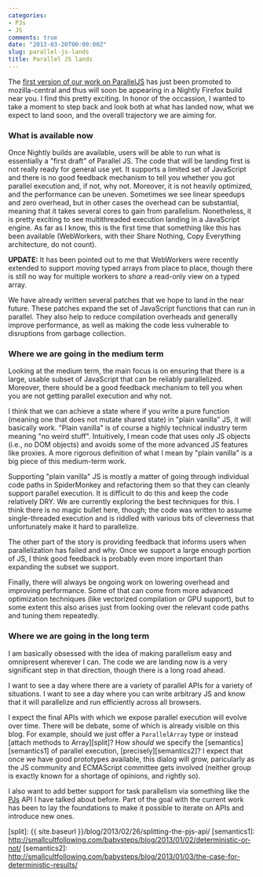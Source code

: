```yaml
---
categories:
- PJs
- JS
comments: true
date: "2013-03-20T00:00:00Z"
slug: parallel-js-lands
title: Parallel JS lands
---
```


The [first version of our work on ParallelJS][bug829602] has just been
promoted to mozilla-central and thus will soon be appearing in a
Nightly Firefox build near you.  I find this pretty exciting.  In
honor of the occassion, I wanted to take a moment to step back and
look both at what has landed now, what we expect to land soon, and the
overall trajectory we are aiming for.

[bug829602]: https://bugzilla.mozilla.org/show_bug.cgi?id=829602

<!--more-->

### What is available now

Once Nightly builds are available, users will be able to run what is
essentially a "first draft" of Parallel JS.  The code that will be
landing first is not really ready for general use yet.  It supports a
limited set of JavaScript and there is no good feedback mechanism to
tell you whether you got parallel execution and, if not, why not.
Moreover, it is not heavily optimized, and the performance can be
uneven.  Sometimes we see linear speedups and zero overhead, but in
other cases the overhead can be substantial, meaning that it takes
several cores to gain from parallelism.  Nonetheless, it is pretty
exciting to see multithreaded execution landing in a JavaScript
engine.  As far as I know, this is the first time that something like
this has been available (WebWorkers, with their Share Nothing, Copy
Everything architecture, do not count).

**UPDATE:** It has been pointed out to me that WebWorkers were
recently extended to support *moving* typed arrays from place to
place, though there is still no way for multiple workers to *share* a
read-only view on a typed array.

We have already written several patches that we hope to land in the
near future.  These patches expand the set of JavaScript functions
that can run in parallel.  They also help to reduce compilation
overheads and generally improve performance, as well as making the
code less vulnerable to disruptions from garbage collection.

### Where we are going in the medium term

Looking at the medium term, the main focus is on ensuring that there
is a large, usable subset of JavaScript that can be reliably
parallelized.  Moreover, there should be a good feedback mechanism to
tell you when you are not getting parallel execution and why not.

I think that we can achieve a state where if you write a pure function
(meaning one that does not mutate shared state) in "plain vanilla" JS,
it will basically work.  "Plain vanilla" is of course a highly
technical industry term meaning "no weird stuff".  Intuitively, I mean
code that uses only JS objects (i.e., no DOM objects) and avoids some
of the more advanced JS features like proxies. A more rigorous
definition of what I mean by "plain vanilla" is a big piece of this
medium-term work.

Supporting "plain vanilla" JS is mostly a matter of going through
individual code paths in SpiderMonkey and refactoring them so that
they can cleanly support parallel execution.  It is difficult to do
this and keep the code relatively DRY.  We are currently exploring the
best techniques for this.  I think there is no magic bullet here,
though; the code was written to assume single-threaded execution and
is riddled with various bits of cleverness that unfortunately make it
hard to parallelize.

The other part of the story is providing feedback that informs users
when parallelization has failed and why.  Once we support a large
enough portion of JS, I think good feedback is probably even more
important than expanding the subset we support.

Finally, there will always be ongoing work on lowering overhead and
improving performance.  Some of that can come from more advanced
optimization techniques (like vectorized compilation or GPU support),
but to some extent this also arises just from looking over the
relevant code paths and tuning them repeatedly.

### Where we are going in the long term

I am basically obsessed with the idea of making parallelism easy and
omnipresent wherever I can.  The code we are landing now is a very
significant step in that direction, though there is a long road ahead.

I want to see a day where there are a variety of parallel APIs for a
variety of situations.  I want to see a day where you can write
arbitrary JS and know that it will parallelize and run efficiently
across all browsers.

I expect the final APIs with which we expose parallel execution will
evolve over time.  There will be debate, some of which is already
visible on this blog.  For example, should we just offer a
`ParallelArray` type or instead [attach methods to Array][split]?  How
*should* we specify the [semantics][semantics1] of parallel execution,
[precisely][semantics2]?  I expect that once we have good prototypes
available, this dialog will grow, paricularly as the JS community and
ECMAScript committee gets involved (neither group is exactly known for
a shortage of opinions, and rightly so).

I also want to add better support for task parallelism via something
like the [PJs][pjs] API I have talked about before.  Part of the goal
with the current work has been to lay the foundations to make it
possible to iterate on APIs and introduce new ones.

[pjs]: http://smallcultfollowing.com/babysteps/blog/2012/01/09/parallel-javascript/
[split]: {{ site.baseurl }}/blog/2013/02/26/splitting-the-pjs-api/
[semantics1]: http://smallcultfollowing.com/babysteps/blog/2013/01/02/deterministic-or-not/ 
[semantics2]: http://smallcultfollowing.com/babysteps/blog/2013/01/03/the-case-for-deterministic-results/

